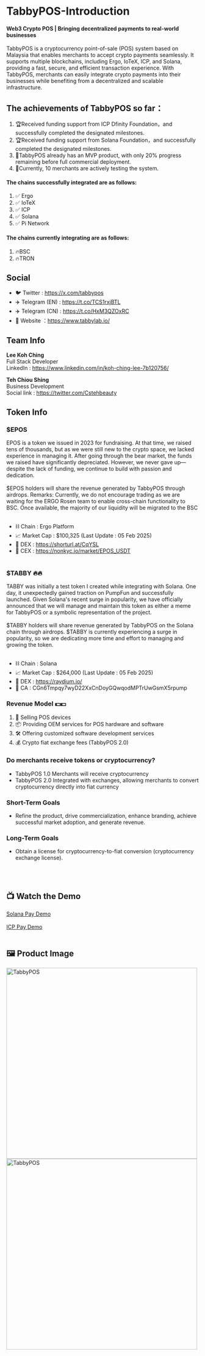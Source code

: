 # TabbyPOS-Introduction
#### Web3 Crypto POS | Bringing decentralized payments to real-world businesses<br>
TabbyPOS is a cryptocurrency point-of-sale (POS) system based on Malaysia that enables merchants to accept crypto payments seamlessly. It supports multiple blockchains, including Ergo, IoTeX, ICP, and Solana, providing a fast, secure, and efficient transaction experience. With TabbyPOS, merchants can easily integrate crypto payments into their businesses while benefiting from a decentralized and scalable infrastructure.

## The achievements of TabbyPOS so far：<br>
1. 🏆Received funding support from ICP Dfinity Foundation，and successfully completed the designated milestones.<br>
2. 🏆Received funding support from Solana Foundation，and successfully completed the designated milestones.<br>
3. 🚀TabbyPOS already has an MVP product, with only 20% progress remaining before full commercial deployment.<br>
4. 🏪Currently, 10 merchants are actively testing the system.

#### The chains successfully integrated are as follows:<br>
1. ✅ Ergo
2. ✅ IoTeX 
3. ✅ ICP 
4. ✅ Solana
5. ✅ Pi Network

#### The chains currently integrating are as follows: <br>
1. 🔥BSC
2. 🔥TRON

## Social<br>
- 🐦 Twitter : https://x.com/tabbypos<br>
- ✈️ Telegram (EN) : https://t.co/TCS1rxjBTL<br>
- ✈️ Telegram (CN) : https://t.co/HxM3QZOxRC<br>
- 🔗 Website ：https://www.tabbylab.io/<br>

## Team Info<br>
**Lee Koh Ching**<br>
Full Stack Developer<br>
LinkedIn : https://www.linkedin.com/in/koh-ching-lee-7b120756/<br>

**Teh Chiou Shing**<br>
Business Development<br>
Social link : https://twitter.com/Cstehbeauty<br>

## Token Info
### $EPOS<br>
EPOS is a token we issued in 2023 for fundraising. At that time, we raised tens of thousands, but as we were still new to the crypto space, we lacked experience in managing it. After going through the bear market, the funds we raised have significantly depreciated. However, we never gave up—despite the lack of funding, we continue to build with passion and dedication.<br><br>
$EPOS holders will share the revenue generated by TabbyPOS through airdrops.
Remarks: Currently, we do not encourage trading as we are waiting for the ERGO Rosen team to enable cross-chain functionality to BSC. Once available, the majority of our liquidity will be migrated to the BSC
<br><br>
- ⛓️ Chain : Ergo Platform<br>
- 📈 Market Cap : $100,325 (Last Update : 05 Feb 2025)<br>
- 🏦 DEX : https://shorturl.at/CqYSL<br>
- 🏦 CEX : https://nonkyc.io/market/EPOS_USDT<br><br>

### $TABBY 🔥🔥<br>
TABBY was initially a test token I created while integrating with Solana. One day, it unexpectedly gained traction on PumpFun and successfully launched. Given Solana's recent surge in popularity, we have officially announced that we will manage and maintain this token as either a meme for TabbyPOS or a symbolic representation of the project.<br><br>
$TABBY holders will share revenue generated by TabbyPOS on the Solana chain through airdrops. $TABBY is currently experiencing a surge in popularity, so we are dedicating more time and effort to managing and growing the token.<br><br>

- ⛓️ Chain : Solana<br>
- 📈 Market Cap : $264,000 (Last Update : 05 Feb 2025)<br>
- 🏦 DEX : https://raydium.io/ <br>
- 📜 CA : CGn6Tmpqy7wyD22XxCnDoyGQwqodMPTrUwGsmX5rpump <br>

### Revenue Model 💵💵<br>
1. 📱 Selling POS devices
2. 📦 Providing OEM services for POS hardware and software
3. 🛠 Offering customized software development services
4. 💰 Crypto fiat exchange fees (TabbyPOS 2.0)

### Do merchants receive tokens or cryptocurrency?
- TabbyPOS 1.0 Merchants will receive cryptocurrency
- TabbyPOS 2.0 Integrated with exchanges, allowing merchants to convert cryptocurrency directly into fiat currency

### Short-Term Goals
- Refine the product, drive commercialization, enhance branding, achieve successful market adoption, and generate revenue.

### Long-Term Goals
- Obtain a license for cryptocurrency-to-fiat conversion (cryptocurrency exchange license).

<br><br>
## 📺 Watch the Demo<br>
[Solana Pay Demo](https://x.com/tabbypos/status/1871878777942536606/video/1)
<br><br>
[ICP Pay Demo](https://x.com/i/status/1791378929812705525)
<br><br>
## 🖼️ Product Image<br>
<img src="images/tabbypos_product_01.jpg" alt="TabbyPOS" width="500">
<br>
<img src="images/tabbypos_product_02.jpg" alt="TabbyPOS" width="500">


